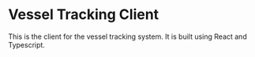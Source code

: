 # Vessel Tracking Client

This is the client for the vessel tracking system. It is built using React and Typescript.
